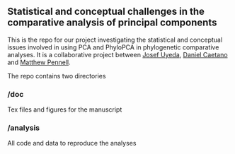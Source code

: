 ## Statistical and conceptual challenges in the comparative analysis of principal components

This is the repo for our project investigating the statistical and conceptual issues involved in using PCA and PhyloPCA in phylogenetic comparative analyses. It is a collaborative project between [Josef Uyeda](http://scholar.google.com/citations?user=lo-oG3EAAAAJ&hl=en), [Daniel Caetano](http://caetanods.weebly.com/) and [Matthew Pennell](http://mwpennell.github.io).

The repo contains two directories

### /doc

Tex files and figures for the manuscript

### /analysis

All code and data to reproduce the analyses